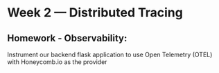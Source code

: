 # Week 2 — Distributed Tracing
## Homework - Observability:
Instrument our backend flask application to use Open Telemetry (OTEL) with Honeycomb.io as the provider
